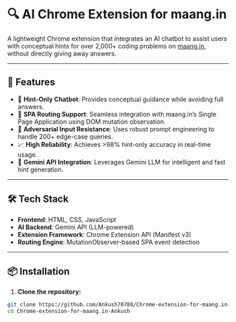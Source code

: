 # 🔍 AI Chrome Extension for maang.in

A lightweight Chrome extension that integrates an AI chatbot to assist users with conceptual hints for over 2,000+ coding problems on [maang.in](https://maang.in), without directly giving away answers.

---

## 🚀 Features

- 💬 **Hint-Only Chatbot**: Provides conceptual guidance while avoiding full answers.
- 🔗 **SPA Routing Support**: Seamless integration with maang.in’s Single Page Application using DOM mutation observation.
- 🤖 **Adversarial Input Resistance**: Uses robust prompt engineering to handle 200+ edge-case queries.
- 📈 **High Reliability**: Achieves >98% hint-only accuracy in real-time usage.
- 🔐 **Gemini API Integration**: Leverages Gemini LLM for intelligent and fast hint generation.

---

## 🛠️ Tech Stack

- **Frontend**: HTML, CSS, JavaScript
- **AI Backend**: Gemini API (LLM-powered)
- **Extension Framework**: Chrome Extension API (Manifest v3)
- **Routing Engine**: MutationObserver-based SPA event detection

---

## 📦 Installation

1. **Clone the repository:**

```bash
git clone https://github.com/Ankush70788/Chrome-extension-for-maang.in-Ankush.git
cd Chrome-extension-for-maang.in-Ankush
